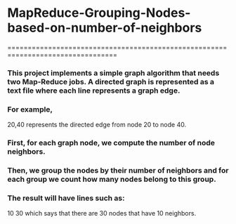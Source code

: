 # MapReduce-Grouping-Nodes-based-on-number-of-neighbors
=================================================================================
### This project implements a simple graph algorithm that needs two Map-Reduce jobs. A directed graph is represented as a text file where each line represents a graph edge. 

### For example,
20,40
represents the directed edge from node 20 to node 40. 

### First, for each graph node, we compute the number of node neighbors. 
### Then, we group the nodes by their number of neighbors and for each group we count how many nodes belong to this group. 

### The result will have lines such as:
10 30
which says that there are 30 nodes that have 10 neighbors.
